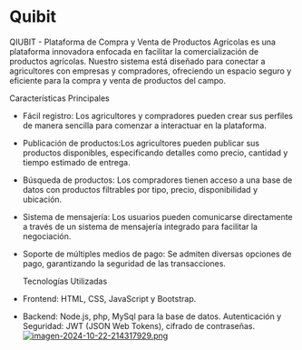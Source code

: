 # Quibit
QIUBIT - Plataforma de Compra y Venta de Productos Agrícolas
es una plataforma innovadora enfocada en facilitar la comercialización de productos agrícolas. Nuestro sistema está diseñado para conectar a agricultores con empresas y compradores, ofreciendo un espacio seguro y eficiente para la compra y venta de productos del campo.

Características Principales
 - Fácil registro: Los agricultores y compradores pueden crear sus perfiles de manera sencilla para comenzar a interactuar en la plataforma.

- Publicación de productos:Los agricultores pueden publicar sus productos disponibles, especificando detalles como precio, cantidad y tiempo estimado de entrega.
  
- Búsqueda de productos: Los compradores tienen acceso a una base de datos con productos filtrables por tipo, precio, disponibilidad y ubicación.

- Sistema de mensajería: Los usuarios pueden comunicarse directamente a través de un sistema de mensajería integrado para facilitar la negociación.

- Soporte de múltiples medios de pago: Se admiten diversas opciones de pago, garantizando la seguridad de las transacciones.

  Tecnologías Utilizadas
  
 - Frontend: HTML, CSS, JavaScript y Bootstrap.
 - Backend: Node.js, php, MySql para la base de datos.
   Autenticación y Seguridad: JWT (JSON Web Tokens), cifrado de contraseñas.
[![imagen-2024-10-22-214317929.png](https://i.postimg.cc/J4HNQVFM/imagen-2024-10-22-214317929.png)](https://postimg.cc/ZCZvTgZM)
